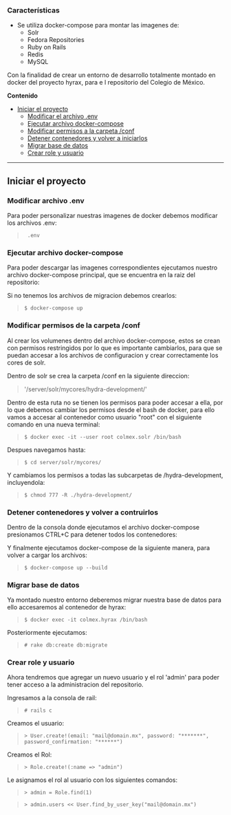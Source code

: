 ### Características

- Se utiliza docker-compose para montar las imagenes de:
    - Solr
    - Fedora Repositories
    - Ruby on Rails
    - Redis
    - MySQL

Con la finalidad de crear un entorno de desarrollo totalmente montado en docker del proyecto hyrax, para e l repositorio del Colegio de México.

<!--# Proquest

<img src="https://migantoju.com/wp-content/uploads/2018/12/1_u_Jr6FozmyMCi3pe9ZsoFg-768x432.png"  width="384" height="216" />-->


**Contenido**

<!--ts-->
- [Iniciar el proyecto](#iniciar-el-proyecto)
    * [Modificar el archivo .env](#modificar-archivo-env)
	* [Ejecutar archivo docker-compose](#ejecutar-archivo-docker-compose)
	+ [Modificar permisos a la carpeta /conf](#modificar-permisos-de-la-carpeta-conf)
	* [Detener contenedores y volver a iniciarlos](#detener-contenedores-y-volver-a-contruirlos)
    * [Migrar base de datos](#migrar-base-de-datos)
    * [Crear role y usuario](#crear-role-y-usuario)
<!--te-->

** **

## Iniciar el proyecto


### Modificar archivo .env

Para poder personalizar nuestras imagenes de docker debemos modificar los archivos .env:

>	` .env`


### Ejecutar archivo docker-compose

Para poder descargar las imagenes correspondientes ejecutamos nuestro archivo docker-compose principal, que se encuentra en la raiz del repositorio:

Si no tenemos los archivos de migracion debemos crearlos:

>	`$ docker-compose up`

### Modificar permisos de la carpeta /conf

Al crear los volumenes dentro del archivo docker-compose, estos se crean con permisos restringidos por lo que es importante cambiarlos, para que se puedan accesar a los archivos de configuracion y crear correctamente los cores de solr.

Dentro de solr se crea la carpeta /conf en la siguiente direccion: 

> '/server/solr/mycores/hydra-development/'

Dentro de esta ruta no se tienen los permisos para poder accesar a ella, por lo que debemos cambiar los permisos desde el bash de docker, para ello vamos a accesar al contenedor como usuario "root" con el siguiente comando en una nueva terminal:

>	`$ docker exec -it --user root colmex.solr /bin/bash`

Despues navegamos hasta:

>   `$ cd server/solr/mycores/`

Y cambiamos los permisos a todas las subcarpetas de /hydra-development, incluyendola:

>   `$ chmod 777 -R ./hydra-development/`

### Detener contenedores y volver a contruirlos

Dentro de la consola donde ejecutamos el archivo docker-compose presionamos CTRL+C para detener todos los contenedores:

Y finalmente ejecutamos docker-compose de la siguiente manera, para volver a cargar los archivos:
>   `$ docker-compose up --build`

### Migrar base de datos

Ya montado nuestro entorno deberemos migrar nuestra base de datos para ello accesaremos al contenedor de hyrax:

>   `$ docker exec -it colmex.hyrax /bin/bash`

Posteriormente ejecutamos:

>   `# rake db:create db:migrate`

### Crear role y usuario

Ahora tendremos que agregar un nuevo usuario y el rol 'admin' para poder tener acceso a la administracion del repositorio.

Ingresamos a la consola de rail:

>   `# rails c`

Creamos el usuario:

>   `> User.create!(email: "mail@domain.mx", password: "*******", password_confirmation: "******")`

Creamos el Rol:

>   `> Role.create!(:name => "admin")`

Le asignamos el rol al usuario con los siguientes comandos:

>   `> admin = Role.find(1)`

>   `> admin.users << User.find_by_user_key("mail@domain.mx")`

